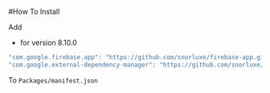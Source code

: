 #How To Install

Add 

- for version 8.10.0
```csharp
"com.google.firebase.app": "https://github.com/snorluxe/firebase-app.git?path=Assets/_Root#8.10.0",
"com.google.external-dependency-manager": "https://github.com/snorluxe/external-dependency-manager.git?path=Assets/_Root#1.2.170",
```

To `Packages/manifest.json`